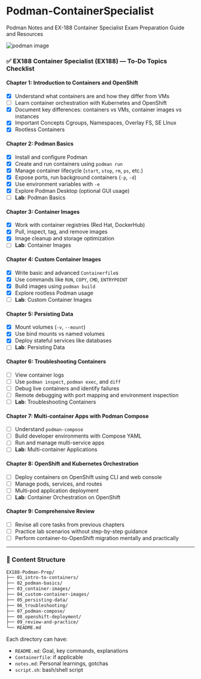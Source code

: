 # Podman-ContainerSpecialist
Podman Notes and EX-188 Container Specialist Exam Preparation Guide and Resources 

![podman image](https://fedoramagazine.org/wp-content/uploads/2024/09/podman-2.jpg)

### ✅ **EX188 Container Specialist (EX188) — To-Do Topics Checklist**

#### Chapter 1: Introduction to Containers and OpenShift

* [X]  Understand what containers are and how they differ from VMs
* [ ]  Learn container orchestration with Kubernetes and OpenShift
* [X]  Document key differences: containers vs VMs, container images vs instances
* [X]  Important Concepts Cgroups, Namespaces, Overlay FS, SE LInux
* [X]  Rootless Containers

####  Chapter 2: Podman Basics

* [x]  Install and configure Podman
* [X]  Create and run containers using `podman run`
* [X]  Manage container lifecycle (`start`, `stop`, `rm`, `ps`, etc.)
* [X]  Expose ports, run background containers (`-p`, `-d`)
* [X]  Use environment variables with `-e`
* [X]  Explore Podman Desktop (optional GUI usage)
* [ ]  **Lab**: Podman Basics

#### Chapter 3: Container Images

* [x]  Work with container registries (Red Hat, DockerHub)
* [x]  Pull, inspect, tag, and remove images
* [x]  Image cleanup and storage optimization
* [ ]  **Lab**: Container Images

####  Chapter 4: Custom Container Images

* [x]  Write basic and advanced `Containerfile`s
* [x]  Use commands like `RUN`, `COPY`, `CMD`, `ENTRYPOINT`
* [x]  Build images using `podman build`
* [x]  Explore rootless Podman usage
* [ ]  **Lab**: Custom Container Images

####  Chapter 5: Persisting Data

* [x]  Mount volumes (`-v`, `--mount`)
* [x]  Use bind mounts vs named volumes
* [x]  Deploy stateful services like databases
* [ ]  **Lab**: Persisting Data

####  Chapter 6: Troubleshooting Containers

* [ ]  View container logs
* [ ]  Use `podman inspect`, `podman exec`, and `diff`
* [ ]  Debug live containers and identify failures
* [ ]  Remote debugging with port mapping and environment inspection
* [ ]  **Lab**: Troubleshooting Containers

####  Chapter 7: Multi-container Apps with Podman Compose

* [ ]  Understand `podman-compose`
* [ ]  Build developer environments with Compose YAML
* [ ]  Run and manage multi-service apps
* [ ]  **Lab**: Multi-container Applications

####  Chapter 8: OpenShift and Kubernetes Orchestration

* [ ]  Deploy containers on OpenShift using CLI and web console
* [ ]  Manage pods, services, and routes
* [ ]  Multi-pod application deployment
* [ ]  **Lab**: Container Orchestration on OpenShift

####  Chapter 9: Comprehensive Review

* [ ] Revise all core tasks from previous chapters
* [ ] Practice lab scenarios without step-by-step guidance
* [ ] Perform container-to-OpenShift migration mentally and practically

---

### 📁 Content Structure

```bash
EX188-Podman-Prep/
├── 01_intro-to-containers/
├── 02_podman-basics/
├── 03_container-images/
├── 04_custom-container-images/
├── 05_persisting-data/
├── 06_troubleshooting/
├── 07_podman-compose/
├── 08_openshift-deployment/
├── 09_review-and-practice/
└── README.md
```

Each directory can have:

* `README.md`: Goal, key commands, explanations
* `Containerfile`: if applicable
* `notes.md`: Personal learnings, gotchas
* `script.sh`: bash/shell script 


